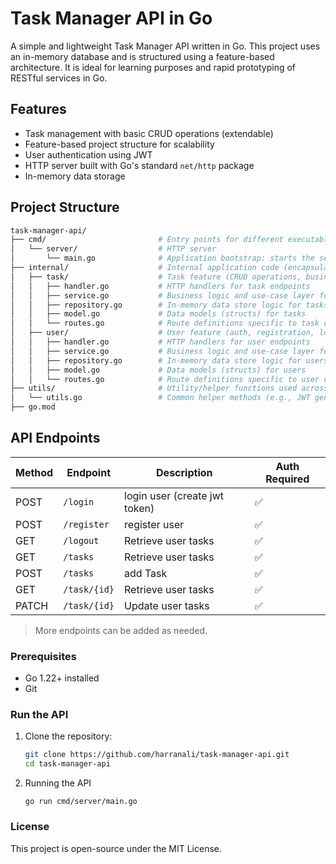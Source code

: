 # Task Manager API in Go
A simple and lightweight Task Manager API written in Go. This project uses an in-memory database and is structured using a feature-based architecture. It is ideal for learning purposes and rapid prototyping of RESTful services in Go.

## Features
- Task management with basic CRUD operations (extendable)
- Feature-based project structure for scalability
- User authentication using JWT
- HTTP server built with Go's standard `net/http` package
- In-memory data storage

## Project Structure
```bash
task-manager-api/
├── cmd/                         # Entry points for different executables
│   └── server/                  # HTTP server 
│       └── main.go              # Application bootstrap: starts the server and loads routes
├── internal/                    # Internal application code (encapsulated, not imported elsewhere)
│   ├── task/                    # Task feature (CRUD operations, business logic, routing)
│   │   ├── handler.go           # HTTP handlers for task endpoints
│   │   ├── service.go           # Business logic and use-case layer for tasks
│   │   ├── repository.go        # In-memory data store logic for tasks
│   │   ├── model.go             # Data models (structs) for tasks
│   │   └── routes.go            # Route definitions specific to task endpoints
│   ├── user/                    # User feature (auth, registration, login)
│   │   ├── handler.go           # HTTP handlers for user endpoints
│   │   ├── service.go           # Business logic and use-case layer for users
│   │   ├── repository.go        # In-memory data store logic for users
│   │   ├── model.go             # Data models (structs) for users
│   │   └── routes.go            # Route definitions specific to user endpoints
├── utils/                       # Utility/helper functions used across the app
│   └── utils.go                 # Common helper methods (e.g., JWT generation, validation)
├── go.mod    
```

## API Endpoints

| Method | Endpoint        | Description                         | Auth Required |
|--------|-----------------|-------------------------------------|---------------|
| POST   | `/login`        | login user (create jwt token)       | ✅            |
| POST   | `/register`     | register user                       | ✅            |
| GET    | `/logout`       | Retrieve user tasks                 | ✅            |
| GET    | `/tasks`        | Retrieve user tasks                 | ✅            |
| POST   | `/tasks`        | add Task                            | ✅            |
| GET    | `/task/{id}`    | Retrieve user tasks                 | ✅            |
| PATCH  | `/task/{id}`    | Update user tasks                   | ✅            |

> More endpoints can be added as needed.

### Prerequisites
- Go 1.22+ installed
- Git

### Run the API
1. Clone the repository:
   ```bash
   git clone https://github.com/harranali/task-manager-api.git
   cd task-manager-api
   ```
2. Running the API
   ```
   go run cmd/server/main.go
   ```

### License
This project is open-source under the MIT License.
